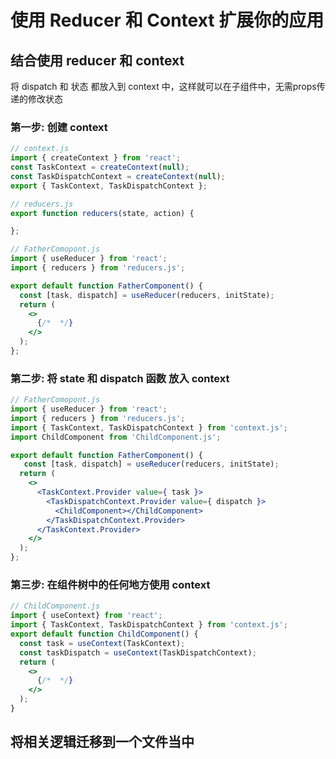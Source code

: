 # 使用 Reducer 和 Context 扩展你的应用
## 结合使用 reducer 和 context
将 dispatch 和 状态 都放入到 context 中，这样就可以在子组件中，无需props传递的修改状态
### 第一步: 创建 context
```jsx
// context.js
import { createContext } from 'react';
const TaskContext = createContext(null);
const TaskDispatchContext = createContext(null);
export { TaskContext, TaskDispatchContext };

// reducers.js
export function reducers(state, action) {

};

// FatherComopont.js
import { useReducer } from 'react';
import { reducers } from 'reducers.js';

export default function FatherComponent() {
  const [task, dispatch] = useReducer(reducers, initState);
  return (
    <>
      {/*  */}
    </>
  );
};
```
### 第二步: 将 state 和 dispatch 函数 放入 context
```jsx
// FatherComopont.js
import { useReducer } from 'react';
import { reducers } from 'reducers.js';
import { TaskContext, TaskDispatchContext } from 'context.js';
import ChildComponent from 'ChildComponent.js';

export default function FatherComponent() {
   const [task, dispatch] = useReducer(reducers, initState);
  return (
    <>
      <TaskContext.Provider value={ task }>
        <TaskDispatchContext.Provider value={ dispatch }>
          <ChildComponent></ChildComponent>
        </TaskDispatchContext.Provider>
      </TaskContext.Provider>
    </>
  );
};
```

### 第三步: 在组件树中的任何地方使用 context
```jsx
// ChildComponent.js
import { useContext} from 'react';
import { TaskContext, TaskDispatchContext } from 'context.js';
export default function ChildComponent() {
  const task = useContext(TaskContext);
  const taskDispatch = useContext(TaskDispatchContext);
  return (
    <>
      {/*  */}
    </>
  );
}
```

## 将相关逻辑迁移到一个文件当中